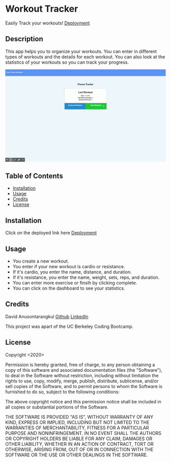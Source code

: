 # Workout Tracker

Easily Track your workouts! [Deployment](https://track-workout-app.herokuapp.com/)

## Description

This app helps you to organize your workouts. You can enter in different types of workouts and the details for each workout. You can also look at the statistics of your workouts so you can track your progress.

![Gif](./demo.gif)

## Table of Contents

- [Installation](#installation)
- [Usage](#usage)
- [Credits](#credits)
- [License](#license)

## Installation

Click on the deployed link here [Deployment](https://track-workout-app.herokuapp.com/)

## Usage

- You create a new workout.
- You enter if your new workout is cardio or resistance.
- If it's cardio, you enter the name, distance, and duration.
- If it's resistance, you enter the name, weight, sets, reps, and duration.
- You can enter more exercise or finsih by clicking complete.
- You can click on the dashboard to see your statistics.

## Credits

David Anusontarangkul
[Github](https://github.com/anusontarangkul)
[LinkedIn](https://www.linkedin.com/in/anusontarangkul/)

This project was apart of the UC Berkeley Coding Bootcamp.

## License

Copyright <2020> <Anusontarangkul>

Permission is hereby granted, free of charge, to any person obtaining a copy of this software and associated documentation files (the "Software"), to deal in the Software without restriction, including without limitation the rights to use, copy, modify, merge, publish, distribute, sublicense, and/or sell copies of the Software, and to permit persons to whom the Software is furnished to do so, subject to the following conditions:

The above copyright notice and this permission notice shall be included in all copies or substantial portions of the Software.

THE SOFTWARE IS PROVIDED "AS IS", WITHOUT WARRANTY OF ANY KIND, EXPRESS OR IMPLIED, INCLUDING BUT NOT LIMITED TO THE WARRANTIES OF MERCHANTABILITY, FITNESS FOR A PARTICULAR PURPOSE AND NONINFRINGEMENT. IN NO EVENT SHALL THE AUTHORS OR COPYRIGHT HOLDERS BE LIABLE FOR ANY CLAIM, DAMAGES OR OTHER LIABILITY, WHETHER IN AN ACTION OF CONTRACT, TORT OR OTHERWISE, ARISING FROM, OUT OF OR IN CONNECTION WITH THE SOFTWARE OR THE USE OR OTHER DEALINGS IN THE SOFTWARE.
